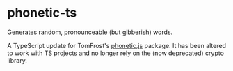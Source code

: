 # phonetic-ts

Generates random, pronounceable (but gibberish) words.

A TypeScript update for TomFrost's [phonetic.js](https://github.com/TomFrost/node-phonetic) package. It has been altered to work with TS projects and no longer rely on the (now deprecated) [crypto](https://www.npmjs.com/package/crypto) library.
